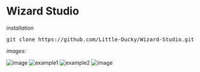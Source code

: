 
# Wizard Studio

*installation* 
<pre>
git clone https://github.com/Little-Ducky/Wizard-Studio.git
</pre>
*images:*

![image](https://github.com/Little-Ducky/Wizard-Studio/assets/157147587/a5258258-add3-42c2-99dd-c954058685af)
![example1](https://github.com/Little-Ducky/Wizard-Studio/assets/157147587/33e42d4e-89d1-4d2b-9e0a-8229838ca662)
![example2](https://github.com/Little-Ducky/Wizard-Studio/assets/157147587/b2926836-1d78-4274-aadb-57dcadb71554)
![image](https://github.com/Little-Ducky/Wizard-Studio/assets/157147587/38c14fd7-34c4-419d-9acd-a4efb721c6e0)

